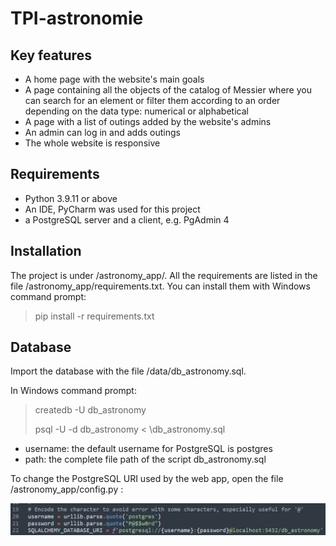 # TPI-astronomie

## Key features

- A home page with the website's main goals
- A page containing all the objects of the catalog of Messier where you can search for an element or filter them according to an order depending on the data type: numerical or alphabetical
-  A page with a list of outings added by the website's admins
- An admin can log in and adds outings
- The whole website is responsive



## Requirements

- Python 3.9.11 or above
- An IDE, PyCharm was used for this project
- a PostgreSQL server and a client, e.g. PgAdmin 4



## Installation

The project is under /astronomy_app/.  All the requirements are listed in the file /astronomy_app/requirements.txt. You can install them with Windows command prompt:

> pip install -r requirements.txt



## Database

Import the database with the file /data/db_astronomy.sql. 

In Windows command prompt:

> createdb -U <username> db_astronomy
>
> psql -U <username> -d db_astronomy <  <path>\db_astronomy.sql

- username: the default username for PostgreSQL is postgres
- path: the complete file path of the script db_astronomy.sql

To change the PostgreSQL URI used by the web app, open the file /astronomy_app/config.py :

![](.\img\db-credentials.png)
